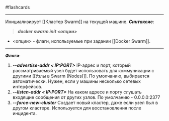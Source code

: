 #flashcards 
***
Инициализирует [[Кластер Swarm]] на текущей машине.
***Синтаксис***:
>***docker swarm init <опции>***
- <опции> - флаги, используемые при задании [[Docker Swarm]].
***
***Флаги***:
1. ***--advertise-addr < IP:PORT>***
	IP-адрес и порт, который рассматриваемый узел будет использовать для коммуникации с другими [[Узлы в Swarm (Nodes)]]. По умолчанию, выбирается автоматически. Нужен, если у машины несколько сетевых интерфейсов.
2. ***--listen-addr < IP:PORT>***
	На каком адресе и порту слушать входящие сообщения от других узлов. По умолчанию - 0.0.0.0:2377
3. ***--force-new-cluster***
	Создает новый кластер, даже если узел был в другом кластере. Используется для восстановления после инцидента.